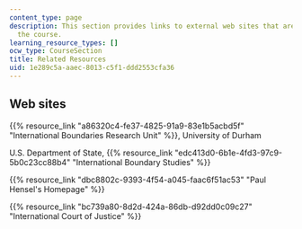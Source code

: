```yaml
---
content_type: page
description: This section provides links to external web sites that are useful for
  the course.
learning_resource_types: []
ocw_type: CourseSection
title: Related Resources
uid: 1e289c5a-aaec-8013-c5f1-ddd2553cfa36
---
```


Web sites
---------

{{% resource_link "a86320c4-fe37-4825-91a9-83e1b5acbd5f" "International Boundaries Research Unit" %}}, University of Durham

U.S. Department of State, {{% resource_link "edc413d0-6b1e-4fd3-97c9-5b0c23cc88b4" "International Boundary Studies" %}}

{{% resource_link "dbc8802c-9393-4f54-a045-faac6f51ac53" "Paul Hensel's Homepage" %}}

{{% resource_link "bc739a80-8d2d-424a-86db-d92dd0c09c27" "International Court of Justice" %}}